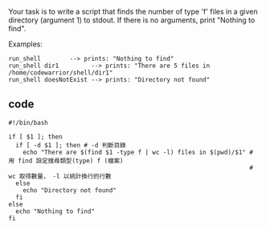 Your task is to write a script that finds the number of type 'f' files in a given directory (argument 1) to stdout. If there is no arguments, print "Nothing to find".

Examples:
```
run_shell        --> prints: "Nothing to find"
run_shell dir1         --> prints: "There are 5 files in /home/codewarrior/shell/dir1"
run_shell doesNotExist --> prints: "Directory not found"
```

## code

```shell
#!/bin/bash

if [ $1 ]; then
  if [ -d $1 ]; then # -d 判斷目錄
    echo "There are $(find $1 -type f | wc -l) files in $(pwd)/$1" # 用 find 設定搜尋類型(type) f (檔案)
                                                                   # wc 取得數量， -l 以統計換行的行數
  else
    echo "Directory not found"
  fi
else
  echo "Nothing to find"
fi
```
